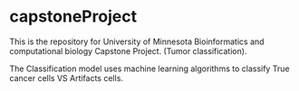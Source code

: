 # capstoneProject

This is the repository for University of Minnesota Bioinformatics and computational biology Capstone Project. (Tumor classification).

The Classification model uses machine learning algorithms to classify True cancer cells VS Artifacts cells. 



